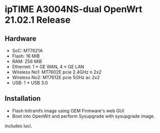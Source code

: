 ipTIME A3004NS-dual OpenWrt 21.02.1 Release
===========================================

Hardware
--------
- SoC: MT7621A
- Flash: 16 MiB
- RAM: 256 MiB
- Ethernet: 1 * GE WAN, 4 * GE LAN
- Wireless No1: MT7602E pcie 2.4GHz n 2x2
- Wireless No2: MT7612E pcie 5GHz ac 2x2
- USB: 1 * USB 3.0

Installation
------------
- Flash Initramfs image using OEM Firmware's web GUI
- Boot into OpenWrt and perform Sysupgrade with sysupgrade image.

includes luci.
